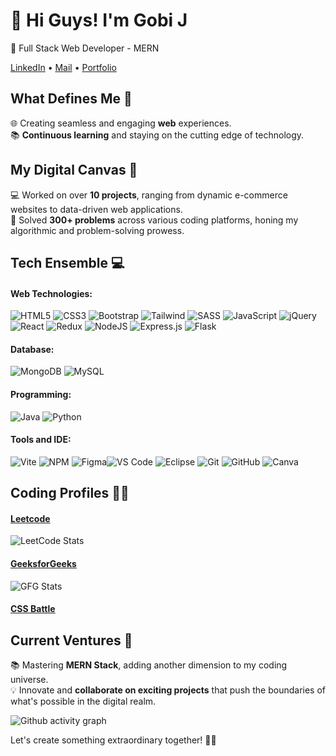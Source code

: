 # 👋 Hi Guys! I'm Gobi J

🚀 Full Stack Web Developer - MERN

[LinkedIn](https://linkedin.com/in/gobi-j) • [Mail](mailto:gobij2003@gmail.com) • [Portfolio](https://gobi-j.github.io/Profile/)

## What Defines Me 🌟 

🌐 Creating seamless and engaging **web** experiences.<br>
📚 **Continuous learning** and staying on the cutting edge of technology.

## My Digital Canvas 🌈 

💻 Worked on over **10 projects**, ranging from dynamic e-commerce websites to data-driven web applications.<br>
🚀 Solved **300+ problems** across various coding platforms, honing my algorithmic and problem-solving prowess.

##  Tech Ensemble 💻

#### Web Technologies:
![HTML5](https://img.icons8.com/?size=48&id=20909&format=png&color=000000) ![CSS3](https://img.icons8.com/?size=48&id=21278&format=png&color=000000) ![Bootstrap](https://img.icons8.com/?size=48&id=PndQWK6M1Hjo&format=png&color=000000) ![Tailwind](https://img.icons8.com/?size=48&id=4PiNHtUJVbLs&format=png&color=000000) ![SASS](https://img.icons8.com/?size=48&id=QBqFNfPPB2Kx&format=png&color=000000) ![JavaScript](https://img.icons8.com/color/48/javascript--v1.png) ![jQuery](https://img.icons8.com/?size=48&id=55215&format=png&color=000000)![React](https://img.icons8.com/?size=48&id=123603&format=png&color=000000) ![Redux](https://img.icons8.com/?size=48&id=jD-fJzVguBmw&format=png&color=000000) ![NodeJS](https://img.icons8.com/?size=48&id=54087&format=png&color=000000) ![Express.js](https://img.icons8.com/?size=48&id=kg46nzoJrmTR&format=png&color=000000) ![Flask](https://img.icons8.com/?size=48&id=5mbMwDZ796xj&format=png&color=000000)
#### Database:
![MongoDB](https://img.icons8.com/?size=48&id=bosfpvRzNOG8&format=png&color=000000) ![MySQL](https://img.icons8.com/?size=48&id=UFXRpPFebwa2&format=png&color=000000)
#### Programming:
![Java](https://img.icons8.com/color/48/java-coffee-cup-logo--v1.png)  ![Python](https://img.icons8.com/fluency/48/python.png)
#### Tools and IDE:
![Vite](https://img.icons8.com/?size=48&id=dJjTWMogzFzg&format=png&color=000000) ![NPM](https://img.icons8.com/?size=48&id=24895&format=png&color=000000) ![Figma](https://img.icons8.com/?size=48&id=W0YEwBDDfTeu&format=png&color=000000)![VS Code](https://img.icons8.com/?size=48&id=9OGIyU8hrxW5&format=png&color=000000) ![Eclipse](https://img.icons8.com/?size=48&id=pcHtLiSbkmzw&format=png&color=000000) ![Git](https://img.icons8.com/?size=48&id=20906&format=png&color=000000) ![GitHub](https://img.icons8.com/?size=48&id=12599&format=png&color=000000) ![Canva](https://img.icons8.com/?size=48&id=iWw83PVcBpLw&format=png&color=000000) 


##  Coding Profiles 🧑‍💻

#### [Leetcode](https://leetcode.com/gobij2003/)
![LeetCode Stats](https://leetcard.jacoblin.cool/gobij2003?theme=dark&font=Mina)
#### [GeeksforGeeks](https://auth.geeksforgeeks.org/user/gobijci0x)
![GFG Stats](https://geeks-for-geeks-stats-api.vercel.app/?userName=gobijci0x)
#### [CSS Battle](https://cssbattle.dev/player/gobi_j)

##  Current Ventures 🚀
📚 Mastering **MERN Stack**, adding another dimension to my coding universe.<br>
💡 Innovate and **collaborate on exciting projects** that push the boundaries of what's possible in the digital realm.

![Github activity graph](https://github-readme-activity-graph.vercel.app/graph?username=gobi-j&bg_color=1e1e1e&color=ffffff&line=BBE9FF&point=ffffff)

Let's create something extraordinary together! 🚀✨
